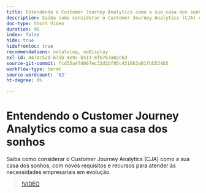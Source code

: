 ```yaml
---
title: Entendendo o Customer Journey Analytics como a sua casa dos sonhos
description: Saiba como considerar o Customer Journey Analytics (CJA) como a sua casa dos sonhos, com novos requisitos e recursos para atender às necessidades empresariais em evolução.
doc-type: Short Video
duration: 96
index: false
hide: true
hidefromtoc: true
recommendations: noCatalog, noDisplay
exl-id: 4470c52d-b75b-4e9c-b513-6f6763a02c63
source-git-commit: fcd55a4fd007ec32d1bf05c431663a01fbb534b5
workflow-type: tm+mt
source-wordcount: '62'
ht-degree: 0%

---
```


# Entendendo o Customer Journey Analytics como a sua casa dos sonhos

Saiba como considerar o Customer Journey Analytics (CJA) como a sua casa dos sonhos, com novos requisitos e recursos para atender às necessidades empresariais em evolução.

<!-- 62_S113_3442460_95_understanding-customer-journey-analytics-as-your-dream-home -->
>[!VIDEO](https://video.tv.adobe.com/v/3462973/?learn=on&enablevpops=true&captions=por_br)
